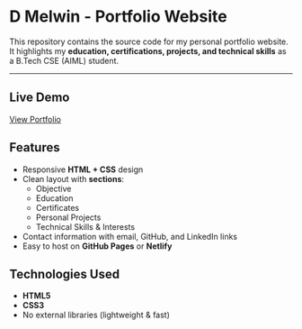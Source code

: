 #  D Melwin - Portfolio Website

This repository contains the source code for my personal portfolio website.  
It highlights my **education, certifications, projects, and technical skills** as a B.Tech CSE (AIML) student.

---

##  Live Demo
[View Portfolio](https://bright-capybara-6e0aef.netlify.app/)  

##  Features
- Responsive **HTML + CSS** design  
- Clean layout with **sections**:  
  - Objective  
  - Education  
  - Certificates  
  - Personal Projects  
  - Technical Skills & Interests  
- Contact information with email, GitHub, and LinkedIn links  
- Easy to host on **GitHub Pages** or **Netlify**  

##  Technologies Used
- **HTML5**
- **CSS3**
- No external libraries (lightweight & fast)
